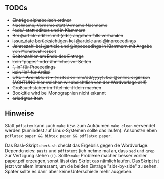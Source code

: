 ## TODOs

- ~~Einträge alphabetisch ordnen~~
- ~~Nachname, Vorname statt Vorname Nachname~~
- ~~"eds." statt editors und in Klammern~~
- ~~Bei @article editors mit (eds.) angeben falls vorhanden~~
- ~~issue_date berücksichtigen bei @article und @inproceedings~~
- ~~Jahreszahl bei @article und  @inpoceedings in Klammern mit Angabe von Monat/Jahreszeit~~
- ~~Seitenzahlen am Ende des Eintrags~~
- ~~kein "pages" oder ähnliches vor Seiten~~
- ~~", in" für Proceedings~~
- ~~kein "in" für Artikel~~
- ~~URL + Available at + (visited on mm/dd/yyyy). bei @online ergänzen (ACHTUNG hier weichen wir absichtlich von der Wordvorlage ab!!)~~
- ~~Großbuchstaben im Titel nicht klein machen~~
- Booktitle wird bei Monographien nicht erkannt
- ~~erledigtes Item~~

## Hinweise

Statt ```pdflatex``` kann auch ```make``` bzw. zum Aufräumen ```make clean``` verwendet werden (zumindest auf Linux-Systemen sollte das laufen). Ansonsten eben ```pdflatex paper && bibtex paper && pdflatex paper```.

Das Bash-Skript ```check.sh``` checkt das Ergebnis gegen die Wordvorlage. Dependencies: ```paste``` und ```pdftotext``` (ich nehme mal an, dass ```sed``` und ```grep``` zur Verfügung stehen :) ). Sollte ```make``` Probleme machen besser vorher paper.pdf erzeugen, sonst lässt das Skript das nämlich laufen. Das Skript ist jetzt vor allem interessant, um die beiden Einträge "side-by-side" zu sehen. Später sollte es dann aber keine Unterschiede mehr ausgeben.

